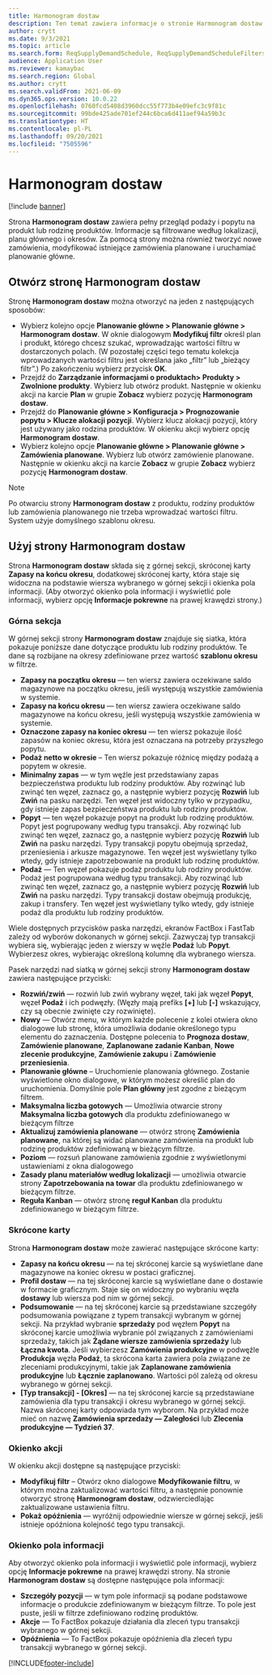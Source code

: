 ```yaml
---
title: Harmonogram dostaw
description: Ten temat zawiera informacje o stronie Harmonogram dostaw i jej możliwościach.
author: crytt
ms.date: 9/3/2021
ms.topic: article
ms.search.form: ReqSupplyDemandSchedule, ReqSupplyDemandScheduleFilters, ReqSupplyDemandItemDetails, ReqTransFuturesActionsPart, ReqSupplyDemandOverviewLegendPart
audience: Application User
ms.reviewer: kamaybac
ms.search.region: Global
ms.author: crytt
ms.search.validFrom: 2021-06-09
ms.dyn365.ops.version: 10.0.22
ms.openlocfilehash: 0760fcd5408d3960dcc55f773b4e09efc3c9f81c
ms.sourcegitcommit: 99bde425ade701ef244c6bca6d411aef94a59b3c
ms.translationtype: HT
ms.contentlocale: pl-PL
ms.lasthandoff: 09/20/2021
ms.locfileid: "7505596"
---
```

# <a name="supply-schedule"></a>Harmonogram dostaw

[!include [banner](../includes/banner.md)]

Strona **Harmonogram dostaw** zawiera pełny przegląd podaży i popytu na produkt lub rodzinę produktów. Informacje są filtrowane według lokalizacji, planu głównego i okresów. Za pomocą strony można również tworzyć nowe zamówienia, modyfikować istniejące zamówienia planowane i uruchamiać planowanie główne.

## <a name="open-the-supply-schedule-page"></a>Otwórz stronę Harmonogram dostaw

Stronę **Harmonogram dostaw** można otworzyć na jeden z następujących sposobów:

- Wybierz kolejno opcje **Planowanie główne \> Planowanie główne \> Harmonogram dostaw**. W oknie dialogowym **Modyfikuj filtr** określ plan i produkt, którego chcesz szukać, wprowadzając wartości filtru w dostarczonych polach. (W pozostałej części tego tematu kolekcja wprowadzanych wartości filtru jest określana jako „filtr” lub „bieżący filtr”.) Po zakończeniu wybierz przycisk **OK**.
- Przejdź do **Zarządzanie informacjami o produktach\> Produkty \> Zwolnione produkty**. Wybierz lub otwórz produkt. Następnie w okienku akcji na karcie **Plan** w grupie **Zobacz** wybierz pozycję **Harmonogram dostaw**.
- Przejdź do **Planowanie główne \> Konfiguracja \> Prognozowanie popytu \> Klucze alokacji pozycji**. Wybierz klucz alokacji pozycji, który jest używany jako rodzina produktów. W okienku akcji wybierz opcję **Harmonogram dostaw**.
- Wybierz kolejno opcje **Planowanie główne \> Planowanie główne \> Zamówienia planowane**. Wybierz lub otwórz zamówienie planowane. Następnie w okienku akcji na karcie **Zobacz** w grupie **Zobacz** wybierz pozycję **Harmonogram dostaw**.

> [!NOTE]
> Po otwarciu strony **Harmonogram dostaw** z produktu, rodziny produktów lub zamówienia planowanego nie trzeba wprowadzać wartości filtru. System użyje domyślnego szablonu okresu.

## <a name="use-the-supply-schedule-page"></a>Użyj strony Harmonogram dostaw

Strona **Harmonogram dostaw** składa się z górnej sekcji, skróconej karty **Zapasy na końcu okresu**, dodatkowej skróconej karty, która staje się widoczna na podstawie wiersza wybranego w górnej sekcji i okienka pola informacji. (Aby otworzyć okienko pola informacji i wyświetlić pole informacji, wybierz opcję **Informacje pokrewne** na prawej krawędzi strony.)

### <a name="upper-section"></a>Górna sekcja

W górnej sekcji strony **Harmonogram dostaw** znajduje się siatka, która pokazuje poniższe dane dotyczące produktu lub rodziny produktów. Te dane są rozbijane na okresy zdefiniowane przez wartość **szablonu okresu** w filtrze.

- **Zapasy na początku okresu** — ten wiersz zawiera oczekiwane saldo magazynowe na początku okresu, jeśli występują wszystkie zamówienia w systemie.
- **Zapasy na końcu okresu** — ten wiersz zawiera oczekiwane saldo magazynowe na końcu okresu, jeśli występują wszystkie zamówienia w systemie.
- **Oznaczone zapasy na koniec okresu** — ten wiersz pokazuje ilość zapasów na koniec okresu, która jest oznaczana na potrzeby przyszłego popytu.
- **Podaż netto w okresie** – Ten wiersz pokazuje różnicę między podażą a popytem w okresie.
- **Minimalny zapas** — w tym węźle jest przedstawiany zapas bezpieczeństwa produktu lub rodziny produktów. Aby rozwinąć lub zwinąć ten węzeł, zaznacz go, a następnie wybierz pozycję **Rozwiń** lub **Zwiń** na pasku narzędzi. Ten węzeł jest widoczny tylko w przypadku, gdy istnieje zapas bezpieczeństwa produktu lub rodziny produktów.
- **Popyt** — ten węzeł pokazuje popyt na produkt lub rodzinę produktów. Popyt jest pogrupowany według typu transakcji. Aby rozwinąć lub zwinąć ten węzeł, zaznacz go, a następnie wybierz pozycję **Rozwiń** lub **Zwiń** na pasku narzędzi. Typy transakcji popytu obejmują sprzedaż, przeniesienia i arkusze magazynowe. Ten węzeł jest wyświetlany tylko wtedy, gdy istnieje zapotrzebowanie na produkt lub rodzinę produktów.
- **Podaż** — Ten węzeł pokazuje podaż produktu lub rodziny produktów. Podaż jest pogrupowana według typu transakcji. Aby rozwinąć lub zwinąć ten węzeł, zaznacz go, a następnie wybierz pozycję **Rozwiń** lub **Zwiń** na pasku narzędzi. Typy transakcji dostaw obejmują produkcję, zakup i transfery. Ten węzeł jest wyświetlany tylko wtedy, gdy istnieje podaż dla produktu lub rodziny produktów.

Wiele dostępnych przycisków paska narzędzi, ekranów FactBox i FastTab zależy od wyborów dokonanych w górnej sekcji. Zazwyczaj typ transakcji wybiera się, wybierając jeden z wierszy w węźle **Podaż** lub **Popyt**. Wybierzesz okres, wybierając określoną kolumnę dla wybranego wiersza.

Pasek narzędzi nad siatką w górnej sekcji strony **Harmonogram dostaw** zawiera następujące przyciski:

- **Rozwiń/zwiń** — rozwiń lub zwiń wybrany węzeł, taki jak węzeł **Popyt**, węzeł **Podaż** i ich podwęzły. (Węzły mają prefiks **\[+\]** lub **\[-\]** wskazujący, czy są obecnie zwinięte czy rozwinięte).
- **Nowy** — Otwórz menu, w którym każde polecenie z kolei otwiera okno dialogowe lub stronę, która umożliwia dodanie określonego typu elementu do zaznaczenia. Dostępne polecenia to **Prognoza dostaw**, **Zamówienie planowane**, **Zaplanowane zadanie Kanban**, **Nowe zlecenie produkcyjne**, **Zamówienie zakupu** i **Zamówienie przeniesienia**.
- **Planowanie główne** – Uruchomienie planowania głównego. Zostanie wyświetlone okno dialogowe, w którym możesz określić plan do uruchomienia. Domyślnie pole **Plan główny** jest zgodne z bieżącym filtrem.
- **Maksymalna liczba gotowych** — Umożliwia otwarcie strony **Maksymalna liczba gotowych** dla produktu zdefiniowanego w bieżącym filtrze
- **Aktualizuj zamówienia planowane** — otwórz stronę **Zamówienia planowane**, na której są widać planowane zamówienia na produkt lub rodzinę produktów zdefiniowaną w bieżącym filtrze.
- **Poziom** — rozsuń planowane zamówienia zgodnie z wyświetlonymi ustawieniami z okna dialogowego
- **Zasady planu materiałów według lokalizacji** — umożliwia otwarcie strony **Zapotrzebowania na towar** dla produktu zdefiniowanego w bieżącym filtrze.
- **Reguła Kanban** — otwórz stronę **reguł Kanban** dla produktu zdefiniowanego w bieżącym filtrze.

### <a name="fasttabs"></a>Skrócone karty

Strona **Harmonogram dostaw** może zawierać następujące skrócone karty:

- **Zapasy na końcu okresu** — na tej skróconej karcie są wyświetlane dane magazynowe na koniec okresu w postaci graficznej.
- **Profil dostaw** — na tej skróconej karcie są wyświetlane dane o dostawie w formacie graficznym. Staje się on widoczny po wybraniu węzła **dostawy** lub wiersza pod nim w górnej sekcji.
- **Podsumowanie** — na tej skróconej karcie są przedstawiane szczegóły podsumowania powiązane z typem transakcji wybranym w górnej sekcji. Na przykład wybranie **sprzedaży** pod węzłem **Popyt** na skróconej karcie umożliwia wybranie pól związanych z zamówieniami sprzedaży, takich jak **Żądane wiersze zamówienia sprzedaży** lub **Łączna kwota**. Jeśli wybierzesz **Zamówienia produkcyjne** w podwęźle **Produkcja** węzła **Podaż**, ta skrócona karta zawiera pola związane ze zleceniami produkcyjnymi, takie jak **Zaplanowane zamówienia produkcyjne** lub **Łącznie zaplanowano**. Wartości pól zależą od okresu wybranego w górnej sekcji. 
- **\[Typ transakcji\] - \[Okres\]** — na tej skróconej karcie są przedstawiane zamówienia dla typu transakcji i okresu wybranego w górnej sekcji. Nazwa skróconej karty odpowiada tym wyborom. Na przykład może mieć on nazwę **Zamówienia sprzedaży — Zaległości** lub **Zlecenia produkcyjne — Tydzień 37**.

### <a name="action-pane"></a>Okienko akcji

W okienku akcji dostępne są następujące przyciski:

- **Modyfikuj filtr** – Otwórz okno dialogowe **Modyfikowanie filtru**, w którym można zaktualizować wartości filtru, a następnie ponownie otworzyć stronę **Harmonogram dostaw**, odzwierciedlając zaktualizowane ustawienia filtru.
- **Pokaż opóźnienia** — wyróżnij odpowiednie wiersze w górnej sekcji, jeśli istnieje opóźniona kolejność tego typu transakcji.

### <a name="factbox-pane"></a>Okienko pola informacji

Aby otworzyć okienko pola informacji i wyświetlić pole informacji, wybierz opcję **Informacje pokrewne** na prawej krawędzi strony. Na stronie **Harmonogram dostaw** są dostępne następujące pola informacji:

- **Szczegóły pozycji** — w tym pole informacji są podane podstawowe informacje o produkcie zdefiniowanym w bieżącym filtrze. To pole jest puste, jeśli w filtrze zdefiniowano rodzinę produktów.
- **Akcje** — To FactBox pokazuje działania dla zleceń typu transakcji wybranego w górnej sekcji.
- **Opóźnienia** — To FactBox pokazuje opóźnienia dla zleceń typu transakcji wybranego w górnej sekcji.

[!INCLUDE[footer-include](../../includes/footer-banner.md)]
